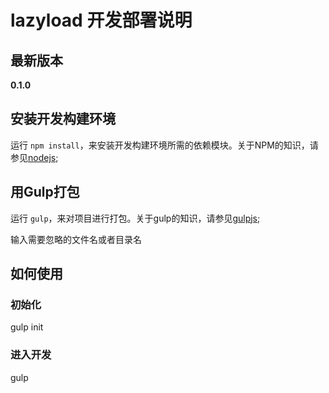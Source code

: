 # lazyload 开发部署说明

## 最新版本

**0.1.0**

## 安装开发构建环境

运行 `npm install`，来安装开发构建环境所需的依赖模块。关于NPM的知识，请参见[nodejs](http://nodejs.org/);

## 用Gulp打包

运行 `gulp`，来对项目进行打包。关于gulp的知识，请参见[gulpjs](http://gulpjs.com/);


输入需要忽略的文件名或者目录名

## 如何使用

### 初始化
gulp init

### 进入开发
gulp 